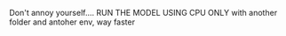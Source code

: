 Don't annoy yourself....
RUN THE MODEL USING CPU ONLY with another folder and antoher env, way faster